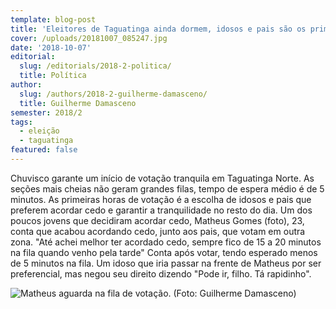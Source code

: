 ```yaml
---
template: blog-post
title: 'Eleitores de Taguatinga ainda dormem, idosos e pais são os primeiros a votarem'
cover: /uploads/20181007_085247.jpg
date: '2018-10-07'
editorial:
  slug: /editorials/2018-2-politica/
  title: Política
author:
  slug: /authors/2018-2-guilherme-damasceno/
  title: Guilherme Damasceno
semester: 2018/2
tags:
  - eleição
  - taguatinga
featured: false
---
```

Chuvisco garante um início de votação tranquila em Taguatinga Norte. As seções mais cheias não geram grandes filas, tempo de espera médio é de 5 minutos. As primeiras horas de votação é a escolha de idosos e pais que preferem acordar cedo e garantir a tranquilidade no resto do dia. Um dos poucos jovens que decidiram acordar cedo, Matheus Gomes (foto), 23, conta que acabou acordando cedo, junto aos pais, que votam em outra zona. "Até achei melhor ter acordado cedo, sempre fico de 15 a 20 minutos na fila quando venho pela tarde" Conta após votar, tendo esperado menos de 5 minutos na fila. Um idoso que iria passar na frente de Matheus por ser preferencial, mas negou seu direito dizendo "Pode ir, filho. Tá rapidinho". 

![Matheus aguarda na fila de votação. (Foto: Guilherme Damasceno)](/uploads/20181007_085247.jpg)

